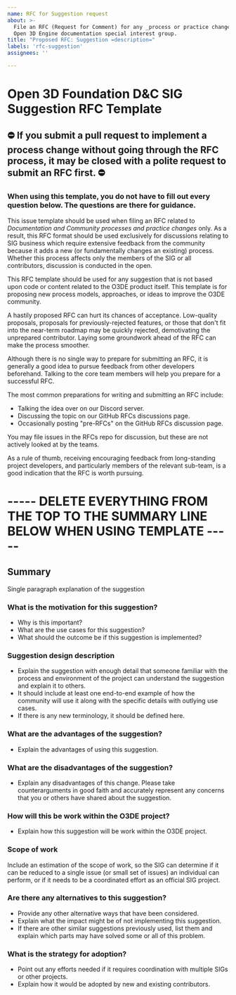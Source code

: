 ```yaml
---
name: RFC for Suggestion request
about: >-
  File an RFC (Request for Comment) for any _process or practice change_ relevant to the functioning of the
  Open 3D Engine documentation special interest group.
title: "Proposed RFC: Suggestion =description="
labels: 'rfc-suggestion'
assignees: ''

---
```


# Open 3D Foundation D&C SIG Suggestion RFC Template

## :no_entry: If you submit a pull request to implement a process change without going through the RFC process, it may be closed with a polite request to submit an RFC first. :no_entry:

### When using this template, you do not have to fill out every question below. The questions are there for guidance.

This issue template should be used when filing an RFC related to _Documentation and Community processes and practice changes_ only. As a result, this RFC format should be used exclusively for discussions relating to SIG business which require extensive feedback from the community because it adds a new (or fundamentally changes an existing) process. Whether this process affects only the members of the SIG or all contributors, discussion is conducted in the open.

This RFC template should be used for any suggestion that is not based upon code or content related to the O3DE product itself. This template is for proposing new process models, approaches, or ideas to improve the O3DE community.

A hastily proposed RFC can hurt its chances of acceptance. Low-quality proposals, proposals for previously-rejected features, or those that don't fit into the near-term roadmap may be quickly rejected, demotivating the unprepared contributor. Laying some groundwork ahead of the RFC can make the process smoother.

Although there is no single way to prepare for submitting an RFC, it is generally a good idea to pursue feedback from other developers beforehand. Talking to the core team members will help you prepare for a successful RFC.

The most common preparations for writing and submitting an RFC include:

* Talking the idea over on our Discord server.
* Discussing the topic on our GitHub RFCs discussions page.
* Occasionally posting "pre-RFCs" on the GitHub RFCs discussion page.

You may file issues in the RFCs repo for discussion, but these are not actively looked at by the teams.

As a rule of thumb, receiving encouraging feedback from long-standing project developers, and particularly members of the relevant sub-team, is a good indication that the RFC is worth pursuing.

# ----- DELETE EVERYTHING FROM THE TOP TO THE SUMMARY LINE BELOW WHEN USING TEMPLATE ----- #

## Summary

Single paragraph explanation of the suggestion

### What is the motivation for this suggestion?

* Why is this important? 
* What are the use cases for this suggestion?
* What should the outcome be if this suggestion is implemented?

### Suggestion design description

* Explain the suggestion with enough detail that someone familiar with the process and environment of the project can understand the suggestion and explain it to others.
* It should include at least one end-to-end example of how the community will use it along with the specific details with outlying use cases.
* If there is any new terminology, it should be defined here.

### What are the advantages of the suggestion?

* Explain the advantages of using this suggestion.

### What are the disadvantages of the suggestion?

- Explain any disadvantages of this change. Please take counterarguments in good faith and accurately represent any concerns that you or others have shared about the suggestion.

### How will this be work within the O3DE project?

- Explain how this suggestion will be work within the O3DE project.

### Scope of work

Include an estimation of the scope of work, so the SIG can determine if it can be reduced to a single issue (or small set of issues) an individual can perform, or if it needs to be a coordinated effort as an official SIG project.

### Are there any alternatives to this suggestion?

- Provide any other alternative ways that have been considered. 
- Explain what the impact might be of not implementing this suggestion.
- If there are other similar suggestions previously used, list them and explain which parts may have solved some or all of this problem.

### What is the strategy for adoption?

- Point out any efforts needed if it requires coordination with multiple SIGs or other projects. 
- Explain how it would be adopted by new and existing contributors.
